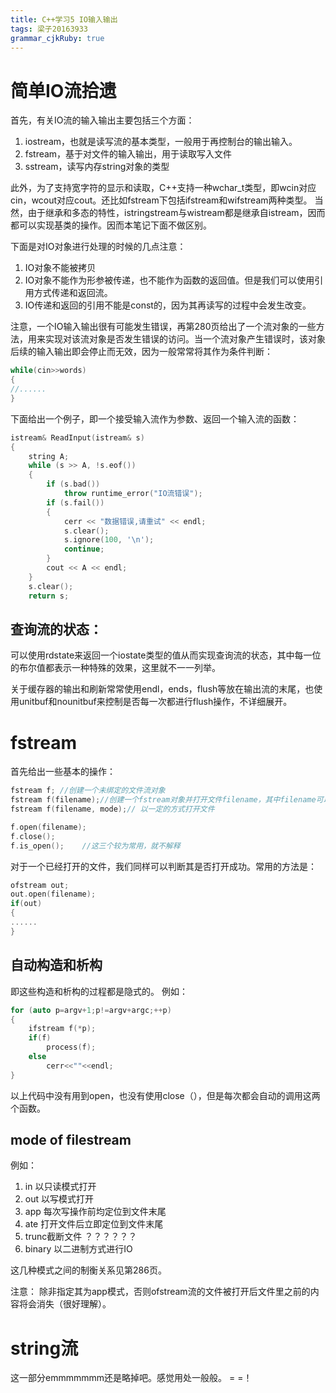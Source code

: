```yaml
---
title: C++学习5 IO输入输出 
tags: 梁子20163933
grammar_cjkRuby: true
---
```


# 简单IO流拾遗
首先，有关IO流的输入输出主要包括三个方面：
1. iostream，也就是读写流的基本类型，一般用于再控制台的输出输入。
2. fstream，基于对文件的输入输出，用于读取写入文件
3. sstream，读写内存string对象的类型

此外，为了支持宽字符的显示和读取，C++支持一种wchar_t类型，即wcin对应cin，wcout对应cout。还比如fstream下包括ifstream和wifstream两种类型。
当然，由于继承和多态的特性，istringstream与wistream都是继承自istream，因而都可以实现基类的操作。因而本笔记下面不做区别。

下面是对IO对象进行处理的时候的几点注意：
1. IO对象不能被拷贝
2. IO对象不能作为形参被传递，也不能作为函数的返回值。但是我们可以使用引用方式传递和返回流。
3. IO传递和返回的引用不能是const的，因为其再读写的过程中会发生改变。

注意，一个IO输入输出很有可能发生错误，再第280页给出了一个流对象的一些方法，用来实现对该流对象是否发生错误的访问。当一个流对象产生错误时，该对象后续的输入输出即会停止而无效，因为一般常常将其作为条件判断：
```c++
while(cin>>words)
{
//......
}
```
下面给出一个例子，即一个接受输入流作为参数、返回一个输入流的函数：
```c++
istream& ReadInput(istream& s)
{
	string A;
	while (s >> A, !s.eof())
	{
		if (s.bad())
			throw runtime_error("IO流错误");
		if (s.fail())
		{
			cerr << "数据错误,请重试" << endl;
			s.clear();
			s.ignore(100, '\n');
			continue;
		}
		cout << A << endl;
	}
	s.clear();
	return s;
```
## 查询流的状态：
可以使用rdstate来返回一个iostate类型的值从而实现查询流的状态，其中每一位的布尔值都表示一种特殊的效果，这里就不一一列举。

关于缓存器的输出和刷新常常使用endl，ends，flush等放在输出流的末尾，也使用unitbuf和nounitbuf来控制是否每一次都进行flush操作，不详细展开。
# fstream
首先给出一些基本的操作：
```c++
fstream f; //创建一个未绑定的文件流对象
fstream f(filename);//创建一个fstream对象并打开文件filename，其中filename可以是string类型，也可以是char数组。
fstream f(filename, mode);// 以一定的方式打开文件

f.open(filename);
f.close();
f.is_open();    //这三个较为常用，就不解释
```
对于一个已经打开的文件，我们同样可以判断其是否打开成功。常用的方法是：
```c++
ofstream out;
out.open(filename);
if(out)
{
......
}
```
## 自动构造和析构
即这些构造和析构的过程都是隐式的。
例如：
```c++
for (auto p=argv+1;p!=argv+argc;++p)
{
	ifstream f(*p);
	if(f)
		process(f);
	else
		cerr<<""<<endl;
}
```
以上代码中没有用到open，也没有使用close（），但是每次都会自动的调用这两个函数。
## mode of filestream
例如：
1. in 以只读模式打开
2. out 以写模式打开
3. app 每次写操作前均定位到文件末尾
4. ate 打开文件后立即定位到文件末尾
5. trunc截断文件                          ？？？？？？
6. binary 以二进制方式进行IO

这几种模式之间的制衡关系见第286页。

注意：
除非指定其为app模式，否则ofstream流的文件被打开后文件里之前的内容将会消失（很好理解）。
# string流
这一部分emmmmmmm还是略掉吧。感觉用处一般般。 = =！
